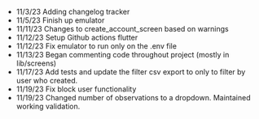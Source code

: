 - 11/3/23 Adding changelog tracker
- 11/5/23 Finish up emulator
- 11/11/23 Changes to create_account_screen based on warnings
- 11/12/23 Setup Github actions flutter
- 11/12/23 Fix emulator to run only on the .env file
- 11/13/23 Began commenting code throughout project (mostly in lib/screens)
- 11/17/23 Add tests and update the filter csv export to only to filter by user who created.
- 11/19/23 Fix block user functionality
- 11/19/23 Changed number of observations to a dropdown. Maintained working validation.

